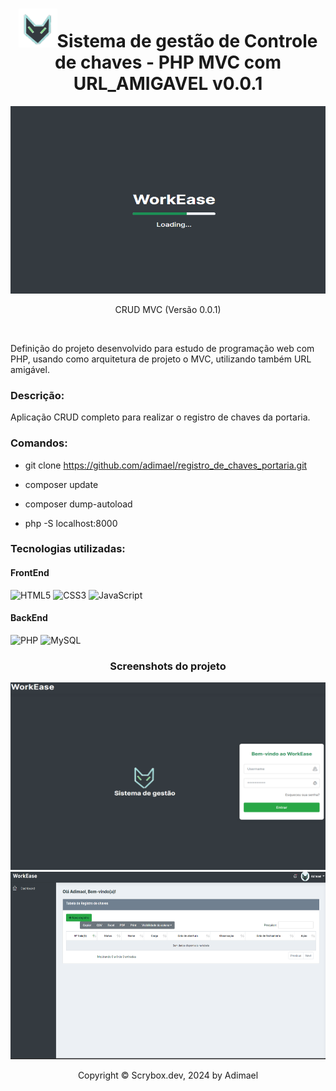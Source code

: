 <h1 align="center"><img src="public/assets/img/avatars/myphoto.png" width="62" height="62">Sistema de gestão de Controle de chaves - PHP MVC com URL_AMIGAVEL v0.0.1</h1>

<p align="center">
<img src="screenshot/loading.png" width="600" height="300">
</p>
<p align="center">
CRUD MVC (Versão 0.0.1)
</p>
<br>
<p>Definição do projeto desenvolvido para estudo de programação web com PHP, usando como arquitetura de projeto o MVC, utilizando também URL amigável.</p>

<h3>Descrição:</h3>
	<p>Aplicação CRUD completo para realizar o registro de chaves da portaria.</p>

### Comandos:

- git clone https://github.com/adimael/registro_de_chaves_portaria.git

- composer update

- composer dump-autoload

- php -S localhost:8000

<h3>Tecnologias utilizadas:</h3>

#### FrontEnd
![HTML5](https://img.shields.io/badge/html5-%23E34F26.svg?style=for-the-badge&logo=html5&logoColor=white)
![CSS3](https://img.shields.io/badge/css3-%231572B6.svg?style=for-the-badge&logo=css3&logoColor=white)
![JavaScript](https://img.shields.io/badge/javascript-%23323330.svg?style=for-the-badge&logo=javascript&logoColor=%23F7DF1E)
#### BackEnd
![PHP](https://img.shields.io/badge/php-%23777BB4.svg?style=for-the-badge&logo=php&logoColor=white)
![MySQL](https://img.shields.io/badge/mysql-%2300f.svg?style=for-the-badge&logo=mysql&logoColor=white)

<h3 align="center">
Screenshots do projeto
</h3>

<p align="center">
<img src="screenshot/login.png" width="600" height="300">
<img src="screenshot/dashboard.png" width="600" height="300">
</p>


<footer>
<p align="center">
Copyright © Scrybox.dev, 2024 by Adimael
</p>
</footer>
